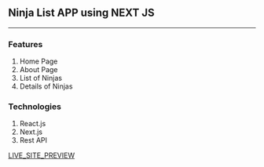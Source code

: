 ## Ninja List APP using NEXT JS
---

### Features
1. Home Page
2. About Page
3. List of Ninjas
4. Details of Ninjas

### Technologies
1. React.js
2. Next.js
3. Rest API

[LIVE_SITE_PREVIEW](https://nextjsninja.vercel.app/)